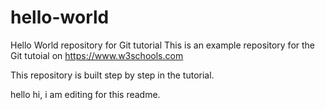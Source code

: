 # hello-world
Hello World repository for Git tutorial
This is an example repository for the Git tutoial on https://www.w3schools.com

This repository is built step by step in the tutorial.

hello hi, i am editing for this readme.
